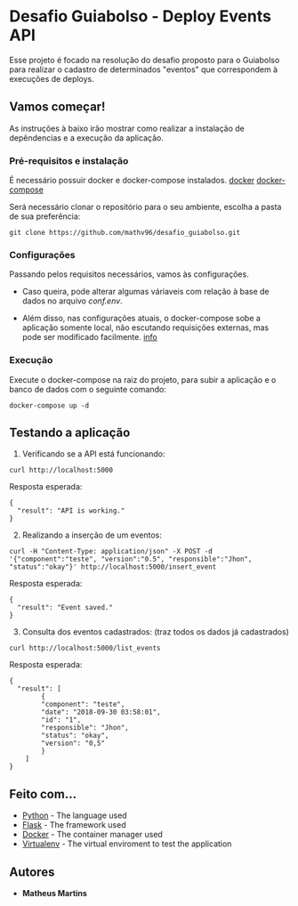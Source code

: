 # Desafio Guiabolso - Deploy Events API

Esse projeto é focado na resolução do desafio proposto para o Guiabolso para realizar o cadastro de determinados "eventos" que correspondem à execuções de deploys.

## Vamos começar!

As instruções à baixo irão mostrar como realizar a instalação de depêndencias e a execução da aplicação.

### **Pré-requisitos e instalação**

É necessário possuir docker e docker-compose instalados. [docker](https://docs.docker.com/v17.12/install/) [docker-compose](https://docs.docker.com/compose/install/)

Será necessário clonar o repositório para o seu ambiente, escolha a pasta de sua preferência:
```
git clone https://github.com/mathv96/desafio_guiabolso.git
```

### **Configurações**

Passando pelos requisitos necessários, vamos às configurações.

- Caso queira, pode alterar algumas váriaveis com relação à base de dados no arquivo *conf.env*.

- Além disso, nas configurações atuais, o docker-compose sobe a aplicação somente local, não escutando requisições externas, mas pode ser modificado facilmente. [info](https://docs.docker.com/compose/extends/#example-use-case)

### **Execução**

Execute o docker-compose na raiz do projeto, para subir a aplicação e o banco de dados com o seguinte comando:
```
docker-compose up -d
```

## **Testando a aplicação**

1) Verificando se a API está funcionando:
```
curl http://localhost:5000
```
Resposta esperada:
```
{
  "result": "API is working."
}
```

2) Realizando a inserção de um eventos:
```
curl -H "Content-Type: application/json" -X POST -d '{"component":"teste", "version":"0.5", "responsible":"Jhon", "status":"okay"}' http://localhost:5000/insert_event
```
Resposta esperada:
```
{
  "result": "Event saved."
}
```

3) Consulta dos eventos cadastrados: (traz todos os dados já cadastrados)
```
curl http://localhost:5000/list_events
```
Resposta esperada:
```
{
  "result": [
        {
        "component": "teste", 
        "date": "2018-09-30 03:58:01", 
        "id": "1", 
        "responsible": "Jhon", 
        "status": "okay",
        "version": "0,5"
        }
    ]
}
```

## **Feito com...**

* [Python](https://www.python.org/doc/) - The language used
* [Flask](http://flask.pocoo.org/docs/1.0/) - The framework used
* [Docker](https://docs.docker.com/) - The container manager used
* [Virtualenv](https://virtualenv.pypa.io/en/stable/) - The virtual enviroment to test the application

## **Autores**

* **Matheus Martins** 


